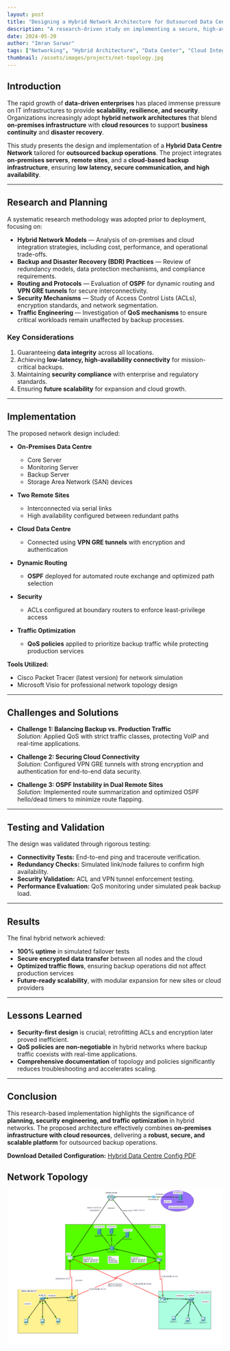 ```yaml
---
layout: post
title: "Designing a Hybrid Network Architecture for Outsourced Data Centre Backup"
description: "A research-driven study on implementing a secure, high-availability hybrid network for outsourced backup operations, integrating on-premises and cloud data centers with QoS, ACLs, OSPF, and VPN GRE."
date: 2024-05-20
author: "Imran Sarwar"
tags: ["Networking", "Hybrid Architecture", "Data Center", "Cloud Integration", "Research", "OSPF", "VPN", "QoS"]
thumbnail: /assets/images/projects/net-topology.jpg
---
```


## Introduction
The rapid growth of **data-driven enterprises** has placed immense pressure on IT infrastructures to provide **scalability, resilience, and security**. Organizations increasingly adopt **hybrid network architectures** that blend **on-premises infrastructure** with **cloud resources** to support **business continuity** and **disaster recovery**.  

This study presents the design and implementation of a **Hybrid Data Centre Network** tailored for **outsourced backup operations**. The project integrates **on-premises servers**, **remote sites**, and a **cloud-based backup infrastructure**, ensuring **low latency, secure communication, and high availability**.

---

## Research and Planning
A systematic research methodology was adopted prior to deployment, focusing on:

- **Hybrid Network Models** — Analysis of on-premises and cloud integration strategies, including cost, performance, and operational trade-offs.  
- **Backup and Disaster Recovery (BDR) Practices** — Review of redundancy models, data protection mechanisms, and compliance requirements.  
- **Routing and Protocols** — Evaluation of **OSPF** for dynamic routing and **VPN GRE tunnels** for secure interconnectivity.  
- **Security Mechanisms** — Study of Access Control Lists (ACLs), encryption standards, and network segmentation.  
- **Traffic Engineering** — Investigation of **QoS mechanisms** to ensure critical workloads remain unaffected by backup processes.  

### Key Considerations
1. Guaranteeing **data integrity** across all locations.  
2. Achieving **low-latency, high-availability connectivity** for mission-critical backups.  
3. Maintaining **security compliance** with enterprise and regulatory standards.  
4. Ensuring **future scalability** for expansion and cloud growth.  

---

## Implementation
The proposed network design included:

- **On-Premises Data Centre**
  - Core Server  
  - Monitoring Server  
  - Backup Server  
  - Storage Area Network (SAN) devices  

- **Two Remote Sites**
  - Interconnected via serial links  
  - High availability configured between redundant paths  

- **Cloud Data Centre**
  - Connected using **VPN GRE tunnels** with encryption and authentication  

- **Dynamic Routing**
  - **OSPF** deployed for automated route exchange and optimized path selection  

- **Security**
  - ACLs configured at boundary routers to enforce least-privilege access  

- **Traffic Optimization**
  - **QoS policies** applied to prioritize backup traffic while protecting production services  

**Tools Utilized:**  
- Cisco Packet Tracer (latest version) for network simulation  
- Microsoft Visio for professional network topology design  

---

## Challenges and Solutions
- **Challenge 1: Balancing Backup vs. Production Traffic**  
  *Solution:* Applied QoS with strict traffic classes, protecting VoIP and real-time applications.  

- **Challenge 2: Securing Cloud Connectivity**  
  *Solution:* Configured VPN GRE tunnels with strong encryption and authentication for end-to-end data security.  

- **Challenge 3: OSPF Instability in Dual Remote Sites**  
  *Solution:* Implemented route summarization and optimized OSPF hello/dead timers to minimize route flapping.  

---

## Testing and Validation
The design was validated through rigorous testing:  

- **Connectivity Tests:** End-to-end ping and traceroute verification.  
- **Redundancy Checks:** Simulated link/node failures to confirm high availability.  
- **Security Validation:** ACL and VPN tunnel enforcement testing.  
- **Performance Evaluation:** QoS monitoring under simulated peak backup load.  

---

## Results
The final hybrid network achieved:  

- **100% uptime** in simulated failover tests  
- **Secure encrypted data transfer** between all nodes and the cloud  
- **Optimized traffic flows**, ensuring backup operations did not affect production services  
- **Future-ready scalability**, with modular expansion for new sites or cloud providers  

---

## Lessons Learned
- **Security-first design** is crucial; retrofitting ACLs and encryption later proved inefficient.  
- **QoS policies are non-negotiable** in hybrid networks where backup traffic coexists with real-time applications.  
- **Comprehensive documentation** of topology and policies significantly reduces troubleshooting and accelerates scaling.  

---

## Conclusion
This research-based implementation highlights the significance of **planning, security engineering, and traffic optimization** in hybrid networks. The proposed architecture effectively combines **on-premises infrastructure with cloud resources**, delivering a **robust, secure, and scalable platform** for outsourced backup operations.  

**Download Detailed Configuration:** [Hybrid Data Centre Config PDF](/assets/images/pf.png)  

## Network Topology

<img src="/assets/images/projects/NET-top.png" alt="Hybrid Network Topology" class="post-image">
